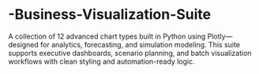 # -Business-Visualization-Suite
A collection of 12 advanced chart types built in Python using Plotly—designed for analytics, forecasting, and simulation modeling. This suite supports executive dashboards, scenario planning, and batch visualization workflows with clean styling and automation-ready logic.
